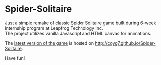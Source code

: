 # Spider-Solitaire

Just a simple remake of classic Spider Solitaire game built during 6-week internship program at Leapfrog Technology Inc.  
The project utilizes vanilla Javascript and HTML canvas for animations.

The [latest version of the game](http://coyg7.github.io/Spider-Solitaire/) is hosted on http://coyg7.github.io/Spider-Solitaire. 

Have fun!


